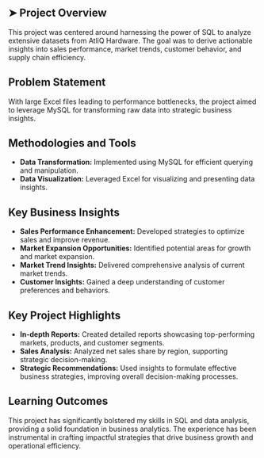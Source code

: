## ➤  Project Overview

This project was centered around harnessing the power of SQL to analyze extensive datasets from AtliQ Hardware. The goal was to derive actionable insights into sales performance, market trends, customer behavior, and supply chain efficiency.

## Problem Statement

With large Excel files leading to performance bottlenecks, the project aimed to leverage MySQL for transforming raw data into strategic business insights.

## Methodologies and Tools

* **Data Transformation:** Implemented using MySQL for efficient querying and manipulation.
* **Data Visualization:** Leveraged Excel for visualizing and presenting data insights.

## Key Business Insights

* **Sales Performance Enhancement:** Developed strategies to optimize sales and improve revenue.
* **Market Expansion Opportunities:** Identified potential areas for growth and market expansion.
* **Market Trend Insights:** Delivered comprehensive analysis of current market trends.
* **Customer Insights:** Gained a deep understanding of customer preferences and behaviors.

## Key Project Highlights

* **In-depth Reports:** Created detailed reports showcasing top-performing markets, products, and customer segments.
* **Sales Analysis:** Analyzed net sales share by region, supporting strategic decision-making.
* **Strategic Recommendations:** Used insights to formulate effective business strategies, improving overall decision-making processes.

## Learning Outcomes

This project has significantly bolstered my skills in SQL and data analysis, providing a solid foundation in business analytics. The experience has been instrumental in crafting impactful strategies that drive business growth and operational efficiency.
